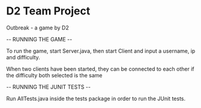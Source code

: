 # D2 Team Project
Outbreak - a game by D2



-- RUNNING THE GAME --

To run the game, start Server.java, then start Client and input a username, ip and difficulty. 

When two clients have been started, they can be connected to each other if the difficulty both selected is the same



-- RUNNING THE JUNIT TESTS --

Run AllTests.java inside the tests package in order to run the JUnit tests.
